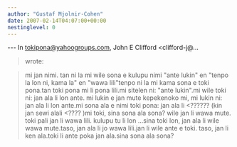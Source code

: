 ```yaml
---
author: "Gustaf Mjolnir-Cohen"
date: 2007-02-14T04:07:00+00:00
nestinglevel: 0
---
```

\---
 In [tokipona@yahoogroups.com](mailto://tokipona@yahoogroups.com), John E Clifford <clifford-j@...
>wrote:

> mi jan nimi. tan ni la mi wile sona e
> kulupu nimi "ante lukin" en "tenpo la lon ni,
> kama la" en "wawa lili"tenpo ni la mi kama sona e toki pona.tan toki pona mi li pona lili.mi sitelen ni: "ante lukin".mi wile toki ni: jan ala li lon ante. mi lukin e jan mute kepekenoko mi, mi lukin ni: jan ala li lon ante.mi sona ala e nimi toki pona: jan ala li <??????
> (kin jan sewi alali <????
>)mi toki, sina sona ala sona?
> wile jan li wawa mute. toki pali jan li wawa lili. kulupu tu li
> lon ...sina toki lon, jan ala li wile wawa mute.taso, jan ala li jo wawa lili.jan li wile ante e toki. taso, jan li ken ala.toki li ante poka jan ala.sina sona ala sona?
